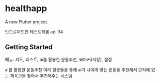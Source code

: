 # healthapp

A new Flutter project.

안드로이드만 테스트해봄 api.34

## Getting Started

메뉴: 지도, 리스트, ai를 활용한 운동추천, 북마커(저장), 설정


ai를 활용한 운동추천
여러 질문들을 통해 ai가 나에게 맞는 운동을 추천해서 근처에 있는 체육관을 찾아서 추천해주는 시스템
